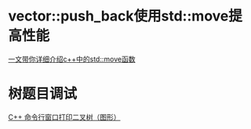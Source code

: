 # vector::push_back使用std::move提高性能
[一文带你详细介绍c++中的std::move函数](https://www.cnblogs.com/shadow-lr/p/Introduce_Std-move.html#%E5%AE%9E%E4%BE%8Bvectorpush_back%E4%BD%BF%E7%94%A8stdmove%E6%8F%90%E9%AB%98%E6%80%A7%E8%83%BD)

# 树题目调试
[C++ 命令行窗口打印二叉树（图形）](https://www.cnblogs.com/hellozhangjz/p/12443241.html)
